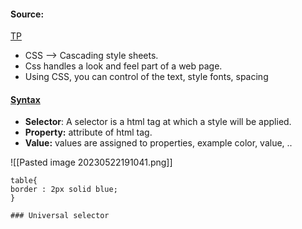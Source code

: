 #### Source:
[TP](https://www.tutorialspoint.com/css/what_is_css.htm)

* CSS --> Cascading style sheets.
* Css handles a look and feel part of a web page.
* Using CSS, you can control of the text, style fonts, spacing


#### [Syntax](https://www.tutorialspoint.com/css/css_syntax.htm)

* **Selector**: A selector is a html tag at which a style will be applied.
* **Property:** attribute of html tag.
* **Value:** values are assigned to properties, example color, value, ..

![[Pasted image 20230522191041.png]]

```
table{
border : 2px solid blue;
}
```

```
### Universal selector

```